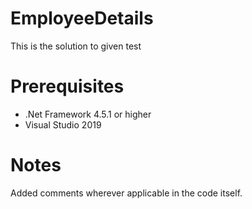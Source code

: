 # EmployeeDetails
This is the solution to given test

# Prerequisites
- .Net Framework 4.5.1 or higher
- Visual Studio 2019

# Notes
Added comments wherever applicable in the code itself.
